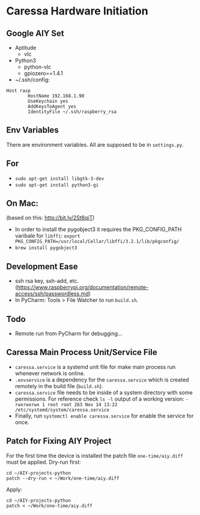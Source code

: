 # Caressa Hardware Initiation

## Google AIY Set

* Aptitude
    * vlc
* Python3
    * python-vlc
    * gpiozero==1.4.1
* ~/.ssh/config:
```
Host rasp
        HostName 192.168.1.90
        UseKeychain yes
        AddKeysToAgent yes
        IdentityFile ~/.ssh/raspberry_rsa
```

## Env Variables

There are environment variables. All are supposed to be in `settings.py`.

## For 

* `sudo apt-get install libgtk-3-dev`
* `sudo apt-get install python3-gi`

## On Mac:

(based on this: http://bit.ly/2St8qiT)
* In order to install the pygobject3 it requires the PKG_CONFIG_PATH varibale for `libffi`: 
`export PKG_CONFIG_PATH=/usr/local/Cellar/libffi/3.2.1/lib/pkgconfig/`
* `brew install pygobject3`

## Development Ease

* ssh rsa key, ssh-add, etc. (https://www.raspberrypi.org/documentation/remote-access/ssh/passwordless.md)
* In PyCharm: Tools > File Watcher to run `build.sh`.

## Todo

* Remote run from PyCharm for debugging...

## Caressa Main Process Unit/Service File

* `caressa.service` is a systemd unit file for make main process run whenever network is online.
* `.envservice` is a dependency for the `caressa.service` which is created remotely in the build file (`build.sh`).
* `caressa.service` file needs to be inside of a system directory with some permissions. 
For reference check `ls -l` output of a working version: 
`-rwxrwxrwx 1 root root 263 Nov 14 13:22 /etc/systemd/system/caressa.service` 
* Finally, run `systemctl enable caressa.service` for enable the service for once.

## Patch for Fixing AIY Project

For the first time the device is installed the patch file `one-time/aiy.diff` must be applied. Dry-run first:

```
cd ~/AIY-projects-python
patch --dry-run < ~/Work/one-time/aiy.diff
``` 

Apply:

```
cd ~/AIY-projects-python
patch < ~/Work/one-time/aiy.diff
```

